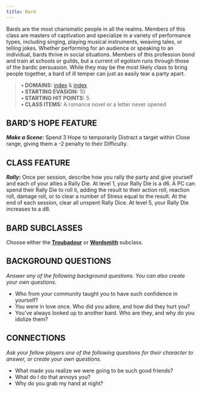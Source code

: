 ```yaml
---
title: Bard
---
```



Bards are the most charismatic people in all the realms. Members of this class are masters of captivation and specialize in a variety of performance types, including singing, playing musical instruments, weaving tales, or telling jokes. Whether performing for an audience or speaking to an individual, bards thrive in social situations. Members of this profession bond and train at schools or guilds, but a current of egotism runs through those of the bardic persuasion. While they may be the most likely class to bring people together, a bard of ill temper can just as easily tear a party apart.

> **• DOMAINS:** [index](Character%20Options/Abilities/Grace/index.md) & [index](Character%20Options/Abilities/Codex/index.md)  
> **• STARTING EVASION:** 10  
> **• STARTING HIT POINTS:** 5  
> **• CLASS ITEMS:** A romance novel or a letter never opened

## BARD’S HOPE FEATURE

***Make a Scene:*** Spend 3 Hope to temporarily Distract a target within Close range, giving them a -2 penalty to their Difficulty.

## CLASS FEATURE

***Rally:*** Once per session, describe how you rally the party and give yourself and each of your allies a Rally Die. At level 1, your Rally Die is a d6. A PC can spend their Rally Die to roll it, adding the result to their action roll, reaction roll, damage roll, or to clear a number of Stress equal to the result. At the end of each session, clear all unspent Rally Dice. At level 5, your Rally Die increases to a d8.

## BARD SUBCLASSES

Choose either the **[Troubadour](Troubadour.md)** or **[Wordsmith](Wordsmith.md)** subclass.

## BACKGROUND QUESTIONS

*Answer any of the following background questions. You can also create your own questions.*

- Who from your community taught you to have such confidence in yourself?
- You were in love once. Who did you adore, and how did they hurt you?
- You’ve always looked up to another bard. Who are they, and why do you idolize them?

## CONNECTIONS

*Ask your fellow players one of the following questions for their character to answer, or create your own questions.*

- What made you realize we were going to be such good friends?
- What do I do that annoys you?
- Why do you grab my hand at night?
